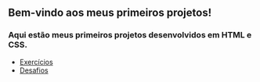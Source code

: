 ## Bem-vindo aos meus primeiros projetos!

### Aqui estão meus primeiros projetos desenvolvidos em HTML e CSS.

- <a href="https://github.com/fwnis/html-css/tree/main/exercicios">Exercícios</a>
- <a href="https://github.com/fwnis/html-css/tree/main/desafios">Desafios</a>
